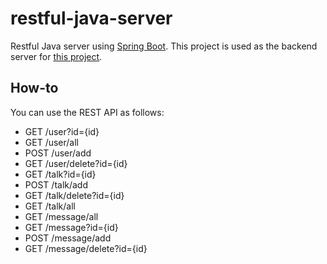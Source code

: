 # restful-java-server
Restful Java server using [Spring Boot](https://projects.spring.io/spring-boot).
This project is used as the backend server for [this project](https://github.com/vmd90/talkapp).

## How-to
You can use the REST API as follows:
* GET /user?id={id}
* GET /user/all
* POST /user/add
* GET /user/delete?id={id}
* GET /talk?id={id}
* POST /talk/add
* GET /talk/delete?id={id}
* GET /talk/all
* GET /message/all
* GET /message?id={id}
* POST /message/add
* GET /message/delete?id={id}
